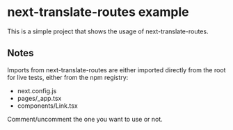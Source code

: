 # next-translate-routes example

This is a simple project that shows the usage of next-translate-routes.

## Notes

Imports from next-translate-routes are either imported directly from the root for live tests, either from the npm registry:
- next.config.js
- pages/_app.tsx
- components/Link.tsx

Comment/uncomment the one you want to use or not.
